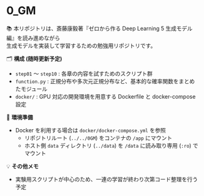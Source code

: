 # 0_GM

📚 本リポジトリは、斎藤康毅著『ゼロから作る Deep Learning 5 生成モデル編』を読み進めながら  
生成モデルを実装して学習するための勉強用リポジトリです。

🗂 **構成 (随時更新予定)**  
- `step01` 〜 `step10` : 各章の内容を試すためのスクリプト群  
- `function.py` : 正規分布や多次元正規分布など、基本的な確率関数をまとめたモジュール  
- `docker/` : GPU 対応の開発環境を用意する Dockerfile と docker-compose 設定  

🔧 **環境準備**  
- Docker を利用する場合は `docker/docker-compose.yml` を参照
  - リポジトリルート (`../../0GM`) をコンテナの `/app` にマウント  
  - ホスト側 `data` ディレクトリ (`../data`) を `/data` に読み取り専用 (`:ro`) でマウント

💡 **その他メモ**
- 実験用スクリプトが中心のため、一連の学習が終わり次第コード整理を行う予定

